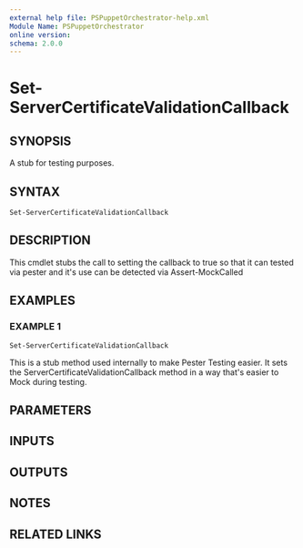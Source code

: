 ```yaml
---
external help file: PSPuppetOrchestrator-help.xml
Module Name: PSPuppetOrchestrator
online version:
schema: 2.0.0
---
```


# Set-ServerCertificateValidationCallback

## SYNOPSIS
A stub for testing purposes.

## SYNTAX

```
Set-ServerCertificateValidationCallback
```

## DESCRIPTION
This cmdlet stubs the call to setting the callback to true so that it
can tested via pester and it's use can be detected via Assert-MockCalled

## EXAMPLES

### EXAMPLE 1
```
Set-ServerCertificateValidationCallback
```

This is a stub method used internally to make Pester Testing easier.
It sets
the ServerCertificateValidationCallback method in a way that's easier to
Mock during testing.

## PARAMETERS

## INPUTS

## OUTPUTS

## NOTES

## RELATED LINKS
